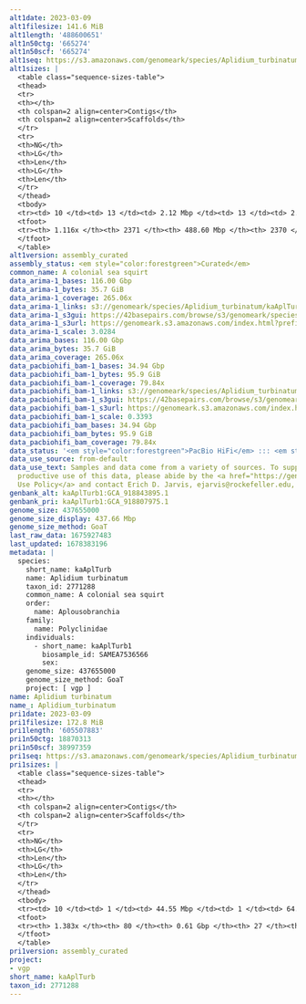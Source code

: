 ```yaml
---
alt1date: 2023-03-09
alt1filesize: 141.6 MiB
alt1length: '488600651'
alt1n50ctg: '665274'
alt1n50scf: '665274'
alt1seq: https://s3.amazonaws.com/genomeark/species/Aplidium_turbinatum/kaAplTurb1/assembly_curated/kaAplTurb1.alt.cur.20230309.fasta.gz
alt1sizes: |
  <table class="sequence-sizes-table">
  <thead>
  <tr>
  <th></th>
  <th colspan=2 align=center>Contigs</th>
  <th colspan=2 align=center>Scaffolds</th>
  </tr>
  <tr>
  <th>NG</th>
  <th>LG</th>
  <th>Len</th>
  <th>LG</th>
  <th>Len</th>
  </tr>
  </thead>
  <tbody>
  <tr><td> 10 </td><td> 13 </td><td> 2.12 Mbp </td><td> 13 </td><td> 2.12 Mbp </td></tr><tr><td> 20 </td><td> 39 </td><td> 1.34 Mbp </td><td> 39 </td><td> 1.34 Mbp </td></tr><tr><td> 30 </td><td> 78 </td><td> 1.01 Mbp </td><td> 78 </td><td> 1.01 Mbp </td></tr><tr><td> 40 </td><td> 126 </td><td> 0.81 Mbp </td><td> 126 </td><td> 0.81 Mbp </td></tr><tr style="background-color:#cccccc;"><td> 50 </td><td> 186 </td><td> 0.67 Mbp </td><td> 186 </td><td> 0.67 Mbp </td></tr><tr><td> 60 </td><td> 259 </td><td> 0.54 Mbp </td><td> 259 </td><td> 0.54 Mbp </td></tr><tr><td> 70 </td><td> 352 </td><td> 399.80 Kbp </td><td> 352 </td><td> 399.80 Kbp </td></tr><tr><td> 80 </td><td> 486 </td><td> 269.57 Kbp </td><td> 486 </td><td> 269.57 Kbp </td></tr><tr><td> 90 </td><td> 702 </td><td> 149.88 Kbp </td><td> 702 </td><td> 149.88 Kbp </td></tr><tr><td> 100 </td><td> 1113 </td><td> 76.47 Kbp </td><td> 1112 </td><td> 76.49 Kbp </td></tr></tbody>
  <tfoot>
  <tr><th> 1.116x </th><th> 2371 </th><th> 488.60 Mbp </th><th> 2370 </th><th> 488.60 Mbp </th></tr>
  </tfoot>
  </table>
alt1version: assembly_curated
assembly_status: <em style="color:forestgreen">Curated</em>
common_name: A colonial sea squirt
data_arima-1_bases: 116.00 Gbp
data_arima-1_bytes: 35.7 GiB
data_arima-1_coverage: 265.06x
data_arima-1_links: s3://genomeark/species/Aplidium_turbinatum/kaAplTurb1/genomic_data/arima/<br>
data_arima-1_s3gui: https://42basepairs.com/browse/s3/genomeark/species/Aplidium_turbinatum/kaAplTurb1/genomic_data/arima/
data_arima-1_s3url: https://genomeark.s3.amazonaws.com/index.html?prefix=species/Aplidium_turbinatum/kaAplTurb1/genomic_data/arima/
data_arima-1_scale: 3.0284
data_arima_bases: 116.00 Gbp
data_arima_bytes: 35.7 GiB
data_arima_coverage: 265.06x
data_pacbiohifi_bam-1_bases: 34.94 Gbp
data_pacbiohifi_bam-1_bytes: 95.9 GiB
data_pacbiohifi_bam-1_coverage: 79.84x
data_pacbiohifi_bam-1_links: s3://genomeark/species/Aplidium_turbinatum/kaAplTurb1/genomic_data/pacbio_hifi/<br>
data_pacbiohifi_bam-1_s3gui: https://42basepairs.com/browse/s3/genomeark/species/Aplidium_turbinatum/kaAplTurb1/genomic_data/pacbio_hifi/
data_pacbiohifi_bam-1_s3url: https://genomeark.s3.amazonaws.com/index.html?prefix=species/Aplidium_turbinatum/kaAplTurb1/genomic_data/pacbio_hifi/
data_pacbiohifi_bam-1_scale: 0.3393
data_pacbiohifi_bam_bases: 34.94 Gbp
data_pacbiohifi_bam_bytes: 95.9 GiB
data_pacbiohifi_bam_coverage: 79.84x
data_status: '<em style="color:forestgreen">PacBio HiFi</em> ::: <em style="color:forestgreen">Arima</em>'
data_use_source: from-default
data_use_text: Samples and data come from a variety of sources. To support fair and
  productive use of this data, please abide by the <a href="https://genome10k.soe.ucsc.edu/data-use-policies/">Data
  Use Policy</a> and contact Erich D. Jarvis, ejarvis@rockefeller.edu, with any questions.
genbank_alt: kaAplTurb1:GCA_918843895.1
genbank_pri: kaAplTurb1:GCA_918807975.1
genome_size: 437655000
genome_size_display: 437.66 Mbp
genome_size_method: GoaT
last_raw_data: 1675927483
last_updated: 1678383196
metadata: |
  species:
    short_name: kaAplTurb
    name: Aplidium turbinatum
    taxon_id: 2771288
    common_name: A colonial sea squirt
    order:
      name: Aplousobranchia
    family:
      name: Polyclinidae
    individuals:
      - short_name: kaAplTurb1
        biosample_id: SAMEA7536566
        sex:
    genome_size: 437655000
    genome_size_method: GoaT
    project: [ vgp ]
name: Aplidium turbinatum
name_: Aplidium_turbinatum
pri1date: 2023-03-09
pri1filesize: 172.8 MiB
pri1length: '605507883'
pri1n50ctg: 18870313
pri1n50scf: 38997359
pri1seq: https://s3.amazonaws.com/genomeark/species/Aplidium_turbinatum/kaAplTurb1/assembly_curated/kaAplTurb1.pri.cur.20230309.fasta.gz
pri1sizes: |
  <table class="sequence-sizes-table">
  <thead>
  <tr>
  <th></th>
  <th colspan=2 align=center>Contigs</th>
  <th colspan=2 align=center>Scaffolds</th>
  </tr>
  <tr>
  <th>NG</th>
  <th>LG</th>
  <th>Len</th>
  <th>LG</th>
  <th>Len</th>
  </tr>
  </thead>
  <tbody>
  <tr><td> 10 </td><td> 1 </td><td> 44.55 Mbp </td><td> 1 </td><td> 64.35 Mbp </td></tr><tr><td> 20 </td><td> 3 </td><td> 31.69 Mbp </td><td> 2 </td><td> 56.99 Mbp </td></tr><tr><td> 30 </td><td> 4 </td><td> 26.39 Mbp </td><td> 3 </td><td> 47.73 Mbp </td></tr><tr><td> 40 </td><td> 6 </td><td> 21.28 Mbp </td><td> 4 </td><td> 46.99 Mbp </td></tr><tr style="background-color:#cccccc;"><td> 50 </td><td> 8 </td><td style="background-color:#88ff88;"> 18.87 Mbp </td><td> 5 </td><td style="background-color:#88ff88;"> 39.00 Mbp </td></tr><tr><td> 60 </td><td> 11 </td><td> 15.92 Mbp </td><td> 6 </td><td> 36.09 Mbp </td></tr><tr><td> 70 </td><td> 13 </td><td> 14.92 Mbp </td><td> 7 </td><td> 34.01 Mbp </td></tr><tr><td> 80 </td><td> 16 </td><td> 13.60 Mbp </td><td> 8 </td><td> 33.25 Mbp </td></tr><tr><td> 90 </td><td> 20 </td><td> 9.94 Mbp </td><td> 10 </td><td> 27.33 Mbp </td></tr><tr><td> 100 </td><td> 25 </td><td> 8.89 Mbp </td><td> 11 </td><td> 27.06 Mbp </td></tr></tbody>
  <tfoot>
  <tr><th> 1.383x </th><th> 80 </th><th> 0.61 Gbp </th><th> 27 </th><th> 0.61 Gbp </th></tr>
  </tfoot>
  </table>
pri1version: assembly_curated
project:
- vgp
short_name: kaAplTurb
taxon_id: 2771288
---
```

